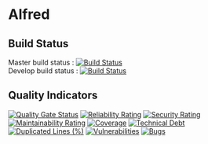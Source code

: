 # Alfred

## Build Status
Master build status : [![Build Status](https://travis-ci.org/Ometeo/Alfred.svg?branch=master)](https://travis-ci.org/Ometeo/Alfred)  
Develop build status : [![Build Status](https://travis-ci.org/Ometeo/Alfred.svg?branch=develop)](https://travis-ci.org/Ometeo/Alfred)

## Quality Indicators
[![Quality Gate Status](https://sonarcloud.io/api/project_badges/measure?project=Ometeo_Alfred&metric=alert_status)](https://sonarcloud.io/summary/new_code?id=Ometeo_Alfred)
[![Reliability Rating](https://sonarcloud.io/api/project_badges/measure?project=Ometeo_Alfred&metric=reliability_rating)](https://sonarcloud.io/summary/new_code?id=Ometeo_Alfred)
[![Security Rating](https://sonarcloud.io/api/project_badges/measure?project=Ometeo_Alfred&metric=security_rating)](https://sonarcloud.io/summary/new_code?id=Ometeo_Alfred)
[![Maintainability Rating](https://sonarcloud.io/api/project_badges/measure?project=Ometeo_Alfred&metric=sqale_rating)](https://sonarcloud.io/summary/new_code?id=Ometeo_Alfred)
[![Coverage](https://sonarcloud.io/api/project_badges/measure?project=Ometeo_Alfred&metric=coverage)](https://sonarcloud.io/summary/new_code?id=Ometeo_Alfred)
[![Technical Debt](https://sonarcloud.io/api/project_badges/measure?project=Ometeo_Alfred&metric=sqale_index)](https://sonarcloud.io/summary/new_code?id=Ometeo_Alfred)
[![Duplicated Lines (%)](https://sonarcloud.io/api/project_badges/measure?project=Ometeo_Alfred&metric=duplicated_lines_density)](https://sonarcloud.io/summary/new_code?id=Ometeo_Alfred)
[![Vulnerabilities](https://sonarcloud.io/api/project_badges/measure?project=Ometeo_Alfred&metric=vulnerabilities)](https://sonarcloud.io/summary/new_code?id=Ometeo_Alfred)
[![Bugs](https://sonarcloud.io/api/project_badges/measure?project=Ometeo_Alfred&metric=bugs)](https://sonarcloud.io/summary/new_code?id=Ometeo_Alfred)
